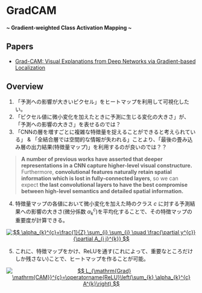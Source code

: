 # GradCAM
#### \~ Gradient-weighted Class Activation Mapping \~

## Papers
- [Grad-CAM: Visual Explanations from Deep Networks via Gradient-based Localization](https://arxiv.org/abs/1610.02391)

## Overview
1. 「予測への影響が大きいピクセル」をヒートマップを利用して可視化したい。
2. 「ピクセル値に微小変化を加えたときに予測に生じる変化の大きさ」が、「予測への影響の大きさ」を表せるのでは？
3. 「CNNの層を増すごとに複雑な特徴量を捉えることができると考えられている」 & 「全結合層では空間的な情報が失われる」ことより、「最後の畳み込み層の出力結果(特徴量マップ)」を利用するのが良いのでは？？
><b>A number of previous works have asserted that deeper representations in a CNN capture higher-level visual constructure.</b> Furthermore, <b>convolutional features naturally retain spatial information which is lost in fully-connected layers</b>, so we can expect <b>the last convolutional layers to have the best compromise between high-level semantics and detailed spatial information.</b>
4. 特徴量マップの各値において微小変化を加えた時のクラス $c$ に対する予測結果への影響の大きさ(微分係数 $\alpha_k^c$)を平均化することで、その特徴マップの重要度が計算できる。

<div style="text-align: center;"><a href="https://www.codecogs.com/eqnedit.php?latex=$$&space;\alpha_{k}^{c}=\frac{1}{Z}&space;\sum_{i}&space;\sum_{j}&space;\quad&space;\frac{\partial&space;y^{c}}{\partial&space;A_{i&space;j}^{k}}&space;$$" target="_blank"><img src="https://latex.codecogs.com/gif.latex?$$&space;\alpha_{k}^{c}=\frac{1}{Z}&space;\sum_{i}&space;\sum_{j}&space;\quad&space;\frac{\partial&space;y^{c}}{\partial&space;A_{i&space;j}^{k}}&space;$$" title="$$ \alpha_{k}^{c}=\frac{1}{Z} \sum_{i} \sum_{j} \quad \frac{\partial y^{c}}{\partial A_{i j}^{k}} $$" /></a></div>

5. これに、特徴マップをかけ、ReLUを通す(これによって、重要なところだけしか残さない)ことで、ヒートマップを作ることが可能。

<div style="text-align: center;"><a href="https://www.codecogs.com/eqnedit.php?latex=$$&space;L_{\mathrm{Grad}&space;\mathrm{CAM}}^{c}=\operatorname{ReLU}\left(\sum_{k}&space;\alpha_{k}^{c}&space;A^{k}\right)&space;$$" target="_blank"><img src="https://latex.codecogs.com/gif.latex?$$&space;L_{\mathrm{Grad}&space;\mathrm{CAM}}^{c}=\operatorname{ReLU}\left(\sum_{k}&space;\alpha_{k}^{c}&space;A^{k}\right)&space;$$" title="$$ L_{\mathrm{Grad} \mathrm{CAM}}^{c}=\operatorname{ReLU}\left(\sum_{k} \alpha_{k}^{c} A^{k}\right) $$" /></a></div>
